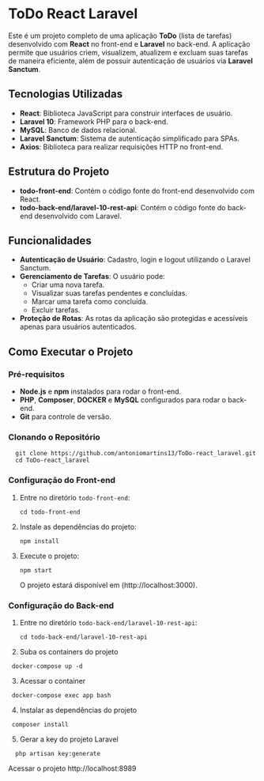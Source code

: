 # ToDo React Laravel

Este é um projeto completo de uma aplicação **ToDo** (lista de tarefas) desenvolvido com **React** no front-end e **Laravel** no back-end. A aplicação permite que usuários criem, visualizem, atualizem e excluam suas tarefas de maneira eficiente, além de possuir autenticação de usuários via **Laravel Sanctum**.

## Tecnologias Utilizadas

- **React**: Biblioteca JavaScript para construir interfaces de usuário.
- **Laravel 10**: Framework PHP para o back-end.
- **MySQL**: Banco de dados relacional.
- **Laravel Sanctum**: Sistema de autenticação simplificado para SPAs.
- **Axios**: Biblioteca para realizar requisições HTTP no front-end.

## Estrutura do Projeto

- **todo-front-end**: Contém o código fonte do front-end desenvolvido com React.
- **todo-back-end/laravel-10-rest-api**: Contém o código fonte do back-end desenvolvido com Laravel.

## Funcionalidades

- **Autenticação de Usuário**: Cadastro, login e logout utilizando o Laravel Sanctum.
- **Gerenciamento de Tarefas**: O usuário pode:
  - Criar uma nova tarefa.
  - Visualizar suas tarefas pendentes e concluídas.
  - Marcar uma tarefa como concluída.
  - Excluir tarefas.
- **Proteção de Rotas**: As rotas da aplicação são protegidas e acessíveis apenas para usuários autenticados.

## Como Executar o Projeto

### Pré-requisitos

- **Node.js** e **npm** instalados para rodar o front-end.
- **PHP**, **Composer**, **DOCKER** e **MySQL** configurados para rodar o back-end.
- **Git** para controle de versão.

### Clonando o Repositório

  ```
    git clone https://github.com/antoniomartins13/ToDo-react_laravel.git
    cd ToDo-react_laravel
  ```

### Configuração do Front-end

1. Entre no diretório `todo-front-end`:

   ```
   cd todo-front-end
   ```

2. Instale as dependências do projeto:

   ```
   npm install
   ```

3. Execute o projeto:

   ```
   npm start
   ```

   O projeto estará disponível em (http://localhost:3000).

### Configuração do Back-end

1. Entre no diretório `todo-back-end/laravel-10-rest-api`:

   ```
   cd todo-back-end/laravel-10-rest-api
   ```
2. Suba os containers do projeto
 ```
  docker-compose up -d
 ```
3. Acessar o container
 ```
  docker-compose exec app bash
 ```

4. Instalar as dependências do projeto
 ```
  composer install
 ```
5. Gerar a key do projeto Laravel
```
  php artisan key:generate
```

Acessar o projeto http://localhost:8989
